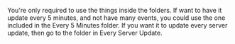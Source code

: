 You're only required to use the things inside the folders. If want to have it update every 5 minutes, and not have many events, you could use the one included in the Every 5 Minutes folder. If you want it to update every server update, then go to the folder in Every Server Update.
